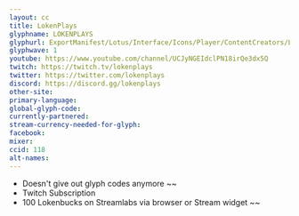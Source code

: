 ```yaml
---
layout: cc
title: LokenPlays
glyphname: LOKENPLAYS
glyphurl: ExportManifest/Lotus/Interface/Icons/Player/ContentCreators/Lokenplays.png
glyphwave: 1
youtube: https://www.youtube.com/channel/UCJyNGEIdclPN18irQe3dx5Q
twitch: https://twitch.tv/lokenplays
twitter: https://twitter.com/lokenplays
discord: https://discord.gg/lokenplays
other-site:
primary-language:
global-glyph-code:
currently-partnered:
stream-currency-needed-for-glyph:
facebook:
mixer:
ccid: 118
alt-names:
---
```

* Doesn't give out glyph codes anymore
~~
* Twitch Subscription
* 100 Lokenbucks on Streamlabs via browser or Stream widget
~~
